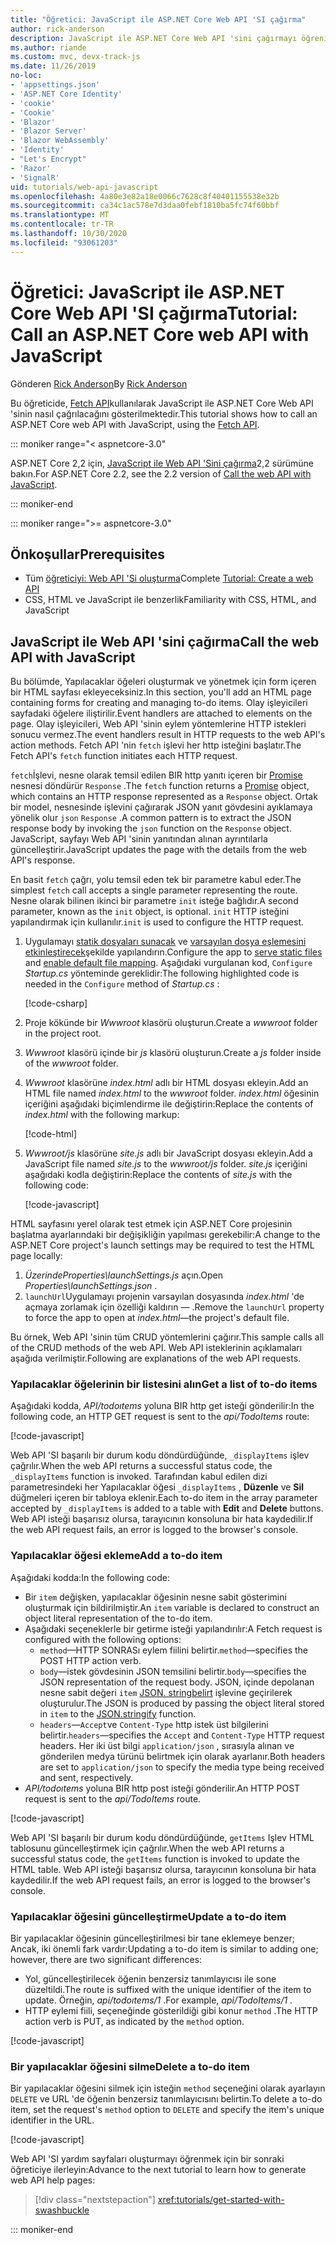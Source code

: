 ```yaml
---
title: "Öğretici: JavaScript ile ASP.NET Core Web API 'SI çağırma"
author: rick-anderson
description: JavaScript ile ASP.NET Core Web API 'sini çağırmayı öğrenin.
ms.author: riande
ms.custom: mvc, devx-track-js
ms.date: 11/26/2019
no-loc:
- 'appsettings.json'
- 'ASP.NET Core Identity'
- 'cookie'
- 'Cookie'
- 'Blazor'
- 'Blazor Server'
- 'Blazor WebAssembly'
- 'Identity'
- "Let's Encrypt"
- 'Razor'
- 'SignalR'
uid: tutorials/web-api-javascript
ms.openlocfilehash: 4a80e3e82a18e0066c7628c8f40401155538e32b
ms.sourcegitcommit: ca34c1ac578e7d3daa0febf1810ba5fc74f60bbf
ms.translationtype: MT
ms.contentlocale: tr-TR
ms.lasthandoff: 10/30/2020
ms.locfileid: "93061203"
---
```

# <a name="tutorial-call-an-aspnet-core-web-api-with-javascript"></a><span data-ttu-id="b8085-103">Öğretici: JavaScript ile ASP.NET Core Web API 'SI çağırma</span><span class="sxs-lookup"><span data-stu-id="b8085-103">Tutorial: Call an ASP.NET Core web API with JavaScript</span></span>

<span data-ttu-id="b8085-104">Gönderen [Rick Anderson](https://twitter.com/RickAndMSFT)</span><span class="sxs-lookup"><span data-stu-id="b8085-104">By [Rick Anderson](https://twitter.com/RickAndMSFT)</span></span>

<span data-ttu-id="b8085-105">Bu öğreticide, [Fetch API](https://developer.mozilla.org/docs/Web/API/Fetch_API)kullanılarak JavaScript ile ASP.NET Core Web API 'sinin nasıl çağrılacağını gösterilmektedir.</span><span class="sxs-lookup"><span data-stu-id="b8085-105">This tutorial shows how to call an ASP.NET Core web API with JavaScript, using the [Fetch API](https://developer.mozilla.org/docs/Web/API/Fetch_API).</span></span>

::: moniker range="< aspnetcore-3.0"

<span data-ttu-id="b8085-106">ASP.NET Core 2,2 için, [JavaScript ile Web API 'Sini çağırma](xref:tutorials/first-web-api#call-the-web-api-with-javascript)2,2 sürümüne bakın.</span><span class="sxs-lookup"><span data-stu-id="b8085-106">For ASP.NET Core 2.2, see the 2.2 version of [Call the web API with JavaScript](xref:tutorials/first-web-api#call-the-web-api-with-javascript).</span></span>

::: moniker-end

::: moniker range=">= aspnetcore-3.0"

## <a name="prerequisites"></a><span data-ttu-id="b8085-107">Önkoşullar</span><span class="sxs-lookup"><span data-stu-id="b8085-107">Prerequisites</span></span>

* <span data-ttu-id="b8085-108">Tüm [öğreticiyi: Web API 'Si oluşturma](xref:tutorials/first-web-api)</span><span class="sxs-lookup"><span data-stu-id="b8085-108">Complete [Tutorial: Create a web API](xref:tutorials/first-web-api)</span></span>
* <span data-ttu-id="b8085-109">CSS, HTML ve JavaScript ile benzerlik</span><span class="sxs-lookup"><span data-stu-id="b8085-109">Familiarity with CSS, HTML, and JavaScript</span></span>

## <a name="call-the-web-api-with-javascript"></a><span data-ttu-id="b8085-110">JavaScript ile Web API 'sini çağırma</span><span class="sxs-lookup"><span data-stu-id="b8085-110">Call the web API with JavaScript</span></span>

<span data-ttu-id="b8085-111">Bu bölümde, Yapılacaklar öğeleri oluşturmak ve yönetmek için form içeren bir HTML sayfası ekleyeceksiniz.</span><span class="sxs-lookup"><span data-stu-id="b8085-111">In this section, you'll add an HTML page containing forms for creating and managing to-do items.</span></span> <span data-ttu-id="b8085-112">Olay işleyicileri sayfadaki öğelere iliştirilir.</span><span class="sxs-lookup"><span data-stu-id="b8085-112">Event handlers are attached to elements on the page.</span></span> <span data-ttu-id="b8085-113">Olay işleyicileri, Web API 'sinin eylem yöntemlerine HTTP istekleri sonucu vermez.</span><span class="sxs-lookup"><span data-stu-id="b8085-113">The event handlers result in HTTP requests to the web API's action methods.</span></span> <span data-ttu-id="b8085-114">Fetch API 'nin `fetch` işlevi her http isteğini başlatır.</span><span class="sxs-lookup"><span data-stu-id="b8085-114">The Fetch API's `fetch` function initiates each HTTP request.</span></span>

<span data-ttu-id="b8085-115">`fetch`İşlevi, nesne olarak temsil edilen BIR http yanıtı içeren bir [Promise](https://developer.mozilla.org/docs/Web/JavaScript/Reference/Global_Objects/Promise) nesnesi döndürür `Response` .</span><span class="sxs-lookup"><span data-stu-id="b8085-115">The `fetch` function returns a [Promise](https://developer.mozilla.org/docs/Web/JavaScript/Reference/Global_Objects/Promise) object, which contains an HTTP response represented as a `Response` object.</span></span> <span data-ttu-id="b8085-116">Ortak bir model, nesnesinde işlevini çağırarak JSON yanıt gövdesini ayıklamaya yönelik olur `json` `Response` .</span><span class="sxs-lookup"><span data-stu-id="b8085-116">A common pattern is to extract the JSON response body by invoking the `json` function on the `Response` object.</span></span> <span data-ttu-id="b8085-117">JavaScript, sayfayı Web API 'sinin yanıtından alınan ayrıntılarla güncelleştirir.</span><span class="sxs-lookup"><span data-stu-id="b8085-117">JavaScript updates the page with the details from the web API's response.</span></span>

<span data-ttu-id="b8085-118">En basit `fetch` çağrı, yolu temsil eden tek bir parametre kabul eder.</span><span class="sxs-lookup"><span data-stu-id="b8085-118">The simplest `fetch` call accepts a single parameter representing the route.</span></span> <span data-ttu-id="b8085-119">Nesne olarak bilinen ikinci bir parametre `init` isteğe bağlıdır.</span><span class="sxs-lookup"><span data-stu-id="b8085-119">A second parameter, known as the `init` object, is optional.</span></span> <span data-ttu-id="b8085-120">`init` HTTP isteğini yapılandırmak için kullanılır.</span><span class="sxs-lookup"><span data-stu-id="b8085-120">`init` is used to configure the HTTP request.</span></span>

1. <span data-ttu-id="b8085-121">Uygulamayı [statik dosyaları sunacak](/dotnet/api/microsoft.aspnetcore.builder.staticfileextensions.usestaticfiles#Microsoft_AspNetCore_Builder_StaticFileExtensions_UseStaticFiles_Microsoft_AspNetCore_Builder_IApplicationBuilder_) ve [varsayılan dosya eşlemesini etkinleştirecek](/dotnet/api/microsoft.aspnetcore.builder.defaultfilesextensions.usedefaultfiles#Microsoft_AspNetCore_Builder_DefaultFilesExtensions_UseDefaultFiles_Microsoft_AspNetCore_Builder_IApplicationBuilder_)şekilde yapılandırın.</span><span class="sxs-lookup"><span data-stu-id="b8085-121">Configure the app to [serve static files](/dotnet/api/microsoft.aspnetcore.builder.staticfileextensions.usestaticfiles#Microsoft_AspNetCore_Builder_StaticFileExtensions_UseStaticFiles_Microsoft_AspNetCore_Builder_IApplicationBuilder_) and [enable default file mapping](/dotnet/api/microsoft.aspnetcore.builder.defaultfilesextensions.usedefaultfiles#Microsoft_AspNetCore_Builder_DefaultFilesExtensions_UseDefaultFiles_Microsoft_AspNetCore_Builder_IApplicationBuilder_).</span></span> <span data-ttu-id="b8085-122">Aşağıdaki vurgulanan kod, `Configure` *Startup.cs* yönteminde gereklidir:</span><span class="sxs-lookup"><span data-stu-id="b8085-122">The following highlighted code is needed in the `Configure` method of *Startup.cs* :</span></span>

    [!code-csharp[](first-web-api/samples/3.0/TodoApi/StartupJavaScript.cs?highlight=8-9&name=snippet_configure)]

1. <span data-ttu-id="b8085-123">Proje kökünde bir *Wwwroot* klasörü oluşturun.</span><span class="sxs-lookup"><span data-stu-id="b8085-123">Create a *wwwroot* folder in the project root.</span></span>

1. <span data-ttu-id="b8085-124">*Wwwroot* klasörü içinde bir *js* klasörü oluşturun.</span><span class="sxs-lookup"><span data-stu-id="b8085-124">Create a *js* folder inside of the *wwwroot* folder.</span></span>

1. <span data-ttu-id="b8085-125">*Wwwroot* klasörüne *index.html* adlı bir HTML dosyası ekleyin.</span><span class="sxs-lookup"><span data-stu-id="b8085-125">Add an HTML file named *index.html* to the *wwwroot* folder.</span></span> <span data-ttu-id="b8085-126">*index.html* öğesinin içeriğini aşağıdaki biçimlendirme ile değiştirin:</span><span class="sxs-lookup"><span data-stu-id="b8085-126">Replace the contents of *index.html* with the following markup:</span></span>

    [!code-html[](first-web-api/samples/3.0/TodoApi/wwwroot/index.html)]

1. <span data-ttu-id="b8085-127">*Wwwroot/js* klasörüne *site.js* adlı bir JavaScript dosyası ekleyin.</span><span class="sxs-lookup"><span data-stu-id="b8085-127">Add a JavaScript file named *site.js* to the *wwwroot/js* folder.</span></span> <span data-ttu-id="b8085-128">*site.js* içeriğini aşağıdaki kodla değiştirin:</span><span class="sxs-lookup"><span data-stu-id="b8085-128">Replace the contents of *site.js* with the following code:</span></span>

    [!code-javascript[](first-web-api/samples/3.0/TodoApi/wwwroot/js/site.js?name=snippet_SiteJs)]

<span data-ttu-id="b8085-129">HTML sayfasını yerel olarak test etmek için ASP.NET Core projesinin başlatma ayarlarındaki bir değişikliğin yapılması gerekebilir:</span><span class="sxs-lookup"><span data-stu-id="b8085-129">A change to the ASP.NET Core project's launch settings may be required to test the HTML page locally:</span></span>

1. <span data-ttu-id="b8085-130">*ÜzerindeProperties\launchSettings.js* açın.</span><span class="sxs-lookup"><span data-stu-id="b8085-130">Open *Properties\launchSettings.json* .</span></span>
1. <span data-ttu-id="b8085-131">`launchUrl`Uygulamayı projenin varsayılan dosyasında *index.html* 'de açmaya zorlamak için özelliği kaldırın &mdash; .</span><span class="sxs-lookup"><span data-stu-id="b8085-131">Remove the `launchUrl` property to force the app to open at *index.html*&mdash;the project's default file.</span></span>

<span data-ttu-id="b8085-132">Bu örnek, Web API 'sinin tüm CRUD yöntemlerini çağırır.</span><span class="sxs-lookup"><span data-stu-id="b8085-132">This sample calls all of the CRUD methods of the web API.</span></span> <span data-ttu-id="b8085-133">Web API isteklerinin açıklamaları aşağıda verilmiştir.</span><span class="sxs-lookup"><span data-stu-id="b8085-133">Following are explanations of the web API requests.</span></span>

### <a name="get-a-list-of-to-do-items"></a><span data-ttu-id="b8085-134">Yapılacaklar öğelerinin bir listesini alın</span><span class="sxs-lookup"><span data-stu-id="b8085-134">Get a list of to-do items</span></span>

<span data-ttu-id="b8085-135">Aşağıdaki kodda, *API/todoıtems* yoluna BIR http get isteği gönderilir:</span><span class="sxs-lookup"><span data-stu-id="b8085-135">In the following code, an HTTP GET request is sent to the *api/TodoItems* route:</span></span>

[!code-javascript[](first-web-api/samples/3.0/TodoApi/wwwroot/js/site.js?name=snippet_GetItems)]

<span data-ttu-id="b8085-136">Web API 'SI başarılı bir durum kodu döndürdüğünde, `_displayItems` işlev çağrılır.</span><span class="sxs-lookup"><span data-stu-id="b8085-136">When the web API returns a successful status code, the `_displayItems` function is invoked.</span></span> <span data-ttu-id="b8085-137">Tarafından kabul edilen dizi parametresindeki her Yapılacaklar öğesi `_displayItems` , **Düzenle** ve **Sil** düğmeleri içeren bir tabloya eklenir.</span><span class="sxs-lookup"><span data-stu-id="b8085-137">Each to-do item in the array parameter accepted by `_displayItems` is added to a table with **Edit** and **Delete** buttons.</span></span> <span data-ttu-id="b8085-138">Web API isteği başarısız olursa, tarayıcının konsoluna bir hata kaydedilir.</span><span class="sxs-lookup"><span data-stu-id="b8085-138">If the web API request fails, an error is logged to the browser's console.</span></span>

### <a name="add-a-to-do-item"></a><span data-ttu-id="b8085-139">Yapılacaklar öğesi ekleme</span><span class="sxs-lookup"><span data-stu-id="b8085-139">Add a to-do item</span></span>

<span data-ttu-id="b8085-140">Aşağıdaki kodda:</span><span class="sxs-lookup"><span data-stu-id="b8085-140">In the following code:</span></span>

* <span data-ttu-id="b8085-141">Bir `item` değişken, yapılacaklar öğesinin nesne sabit gösterimini oluşturmak için bildirilmiştir.</span><span class="sxs-lookup"><span data-stu-id="b8085-141">An `item` variable is declared to construct an object literal representation of the to-do item.</span></span>
* <span data-ttu-id="b8085-142">Aşağıdaki seçeneklerle bir getirme isteği yapılandırılır:</span><span class="sxs-lookup"><span data-stu-id="b8085-142">A Fetch request is configured with the following options:</span></span>
  * <span data-ttu-id="b8085-143">`method`&mdash;HTTP SONRASı eylem fiilini belirtir.</span><span class="sxs-lookup"><span data-stu-id="b8085-143">`method`&mdash;specifies the POST HTTP action verb.</span></span>
  * <span data-ttu-id="b8085-144">`body`&mdash;istek gövdesinin JSON temsilini belirtir.</span><span class="sxs-lookup"><span data-stu-id="b8085-144">`body`&mdash;specifies the JSON representation of the request body.</span></span> <span data-ttu-id="b8085-145">JSON, içinde depolanan nesne sabit değeri `item` [JSON. stringbelirt](https://developer.mozilla.org/docs/Web/JavaScript/Reference/Global_Objects/JSON/stringify) işlevine geçirilerek oluşturulur.</span><span class="sxs-lookup"><span data-stu-id="b8085-145">The JSON is produced by passing the object literal stored in `item` to the [JSON.stringify](https://developer.mozilla.org/docs/Web/JavaScript/Reference/Global_Objects/JSON/stringify) function.</span></span>
  * <span data-ttu-id="b8085-146">`headers`&mdash;`Accept`ve `Content-Type` http istek üst bilgilerini belirtir.</span><span class="sxs-lookup"><span data-stu-id="b8085-146">`headers`&mdash;specifies the `Accept` and `Content-Type` HTTP request headers.</span></span> <span data-ttu-id="b8085-147">Her iki üst bilgi `application/json` , sırasıyla alınan ve gönderilen medya türünü belirtmek için olarak ayarlanır.</span><span class="sxs-lookup"><span data-stu-id="b8085-147">Both headers are set to `application/json` to specify the media type being received and sent, respectively.</span></span>
* <span data-ttu-id="b8085-148">*API/todoıtems* yoluna BIR http post isteği gönderilir.</span><span class="sxs-lookup"><span data-stu-id="b8085-148">An HTTP POST request is sent to the *api/TodoItems* route.</span></span>

[!code-javascript[](first-web-api/samples/3.0/TodoApi/wwwroot/js/site.js?name=snippet_AddItem)]

<span data-ttu-id="b8085-149">Web API 'SI başarılı bir durum kodu döndürdüğünde, `getItems` Işlev HTML tablosunu güncelleştirmek için çağrılır.</span><span class="sxs-lookup"><span data-stu-id="b8085-149">When the web API returns a successful status code, the `getItems` function is invoked to update the HTML table.</span></span> <span data-ttu-id="b8085-150">Web API isteği başarısız olursa, tarayıcının konsoluna bir hata kaydedilir.</span><span class="sxs-lookup"><span data-stu-id="b8085-150">If the web API request fails, an error is logged to the browser's console.</span></span>

### <a name="update-a-to-do-item"></a><span data-ttu-id="b8085-151">Yapılacaklar öğesini güncelleştirme</span><span class="sxs-lookup"><span data-stu-id="b8085-151">Update a to-do item</span></span>

<span data-ttu-id="b8085-152">Bir yapılacaklar öğesinin güncelleştirilmesi bir tane eklemeye benzer; Ancak, iki önemli fark vardır:</span><span class="sxs-lookup"><span data-stu-id="b8085-152">Updating a to-do item is similar to adding one; however, there are two significant differences:</span></span>

* <span data-ttu-id="b8085-153">Yol, güncelleştirilecek öğenin benzersiz tanımlayıcısı ile sone düzeltildi.</span><span class="sxs-lookup"><span data-stu-id="b8085-153">The route is suffixed with the unique identifier of the item to update.</span></span> <span data-ttu-id="b8085-154">Örneğin, *api/todoıtems/1* .</span><span class="sxs-lookup"><span data-stu-id="b8085-154">For example, *api/TodoItems/1* .</span></span>
* <span data-ttu-id="b8085-155">HTTP eylemi fiili, seçeneğinde gösterildiği gibi konur `method` .</span><span class="sxs-lookup"><span data-stu-id="b8085-155">The HTTP action verb is PUT, as indicated by the `method` option.</span></span>

[!code-javascript[](first-web-api/samples/3.0/TodoApi/wwwroot/js/site.js?name=snippet_UpdateItem)]

### <a name="delete-a-to-do-item"></a><span data-ttu-id="b8085-156">Bir yapılacaklar öğesini silme</span><span class="sxs-lookup"><span data-stu-id="b8085-156">Delete a to-do item</span></span>

<span data-ttu-id="b8085-157">Bir yapılacaklar öğesini silmek için isteğin `method` seçeneğini olarak ayarlayın `DELETE` ve URL 'de öğenin benzersiz tanımlayıcısını belirtin.</span><span class="sxs-lookup"><span data-stu-id="b8085-157">To delete a to-do item, set the request's `method` option to `DELETE` and specify the item's unique identifier in the URL.</span></span>

[!code-javascript[](first-web-api/samples/3.0/TodoApi/wwwroot/js/site.js?name=snippet_DeleteItem)]

<span data-ttu-id="b8085-158">Web API 'SI yardım sayfaları oluşturmayı öğrenmek için bir sonraki öğreticiye ilerleyin:</span><span class="sxs-lookup"><span data-stu-id="b8085-158">Advance to the next tutorial to learn how to generate web API help pages:</span></span>

> [!div class="nextstepaction"]
> <xref:tutorials/get-started-with-swashbuckle>

::: moniker-end
